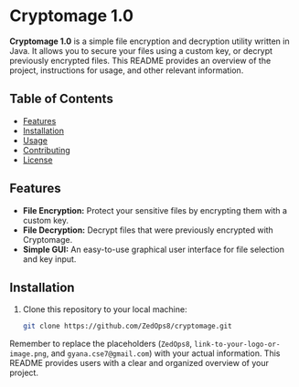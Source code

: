 
# Cryptomage 1.0

**Cryptomage 1.0** is a simple file encryption and decryption utility written in Java. It allows you to secure your files using a custom key, or decrypt previously encrypted files. This README provides an overview of the project, instructions for usage, and other relevant information.

## Table of Contents

- [Features](#features)
- [Installation](#installation)
- [Usage](#usage)
- [Contributing](#contributing)
- [License](#license)

## Features

- **File Encryption:** Protect your sensitive files by encrypting them with a custom key.
- **File Decryption:** Decrypt files that were previously encrypted with Cryptomage.
- **Simple GUI:** An easy-to-use graphical user interface for file selection and key input.

## Installation

1. Clone this repository to your local machine:

   ```bash
   git clone https://github.com/ZedOps8/cryptomage.git

Remember to replace the placeholders (`ZedOps8`, `link-to-your-logo-or-image.png`, and `gyana.cse7@gmail.com`) with your actual information. This README provides users with a clear and organized overview of your project.

